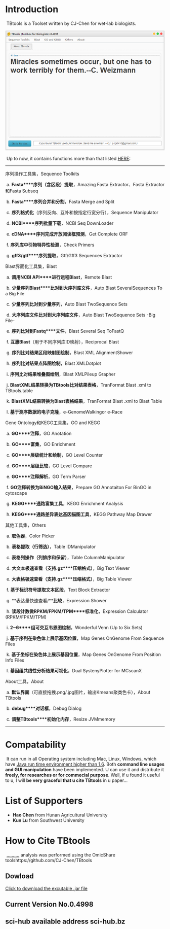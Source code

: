 # Introduction

​	TBtools is a Toolset written by CJ-Chen for wet-lab biologists. 



![TBtools main panel](./img/main.png)



​	Up to now, it contains functions more than that listed <u>HERE</u>:

------

序列操作工具集，Sequence Toolkits

​         a. **Fasta****序列（含区段）提取**，Amazing Fasta Extractor、Fasta Extractor和Fasta Subseq

​         b. **Fasta****序列合并和分割**，Fasta Merge and Split

​         c. **序列格式化**（序列反向、互补和按指定行宽分行），Sequence Manipulator

​         d. **NCBI****序列批量下载**，NCBI Seq DownLoader

​         e. **cDNA****序列完成开放阅读框预测**，Get Complete ORF

​         f. **序列库中引物特异性检测**，Check Primers

​         g. **gff3/gtf****序列提取**，Gtf/Gff3 Sequences Extractor

Blast界面化工具集，Blast

​         a. **调用NCBI API****进行远程Blast**，Remote Blast

​         b. **少量序列Blast****比对到大序列库文件**，Auto Blast SeveralSequences To a Big File

​         c. **少量序列比对到少量序列**，Auto Blast TwoSequence Sets

​         d. **大序列库文件比对到大序列库文件**，Auto Blast TwoSequence Sets -Big File-

​         e. **序列比对到Fastq****文件**，Blast Several Seq ToFastQ

​         f. **互惠Blast**（用于不同序列库ID映射），Reciprocal Blast

​         g. **序列比对结果区段映射图绘制**，Blast XML AlignmentShower

​         h. **序列比对结果点阵图绘制**，Blast XMLDotplot

​         i. **序列比对结果堆叠图绘制**，Blast XMLPileup Grapher

​         j. **BlastXML****结果转换为TBtools****比对结果表格**，TranFormat Blast .xml to TBtools.table

​         k. **BlastXML****结果转换为Blast****表格结果**，TranFormat Blast .xml to Blast Table

​         l. **基于测序数据的电子克隆**，e-GenomeWalkingor e-Race

Gene Ontology和KEGG工具集，GO and KEGG

​         a. **GO****注释**，GO Anotation

​         b. **GO****富集**，GO Enrichment

​         c. **GO****层级统计和绘制**，GO Level Counter

​         d. **GO****层级比较**，GO Level Compare

​         e. **GO****注释解析**，GO Term Parser

​         f. **GO****注释转换为BiNGO****输入结果**，Prepare GO Annotaiton For BinGO in cytoscape

​         g. **KEGG****通路富集工具**，KEGG Enrichment Analysis

​         h. **KEGG****通路差异表达基因描图工具**，KEGG Pathway Map Drawer

其他工具集，Others

​         a. **取色器**，Color Picker

​         b. **表格提取（行筛选）**，Table IDManipulator

​         c. **表格列操作（列排序和保留）**，Table ColumnManipulator

​         d. **大文本极速查看（支持.gz****压缩格式）**，Big Text Viewer

​         e. **大表格极速查看（支持.gz****压缩格式）**，Big Table Viewer

​         f. **基于标识符号提取文本区段**，Text Block Extractor

​         g. **表达量快速查看/****比较**，Expression Shower

​         h. **读段计数做RPKM/FPKM/TPM****标准化**，Expression Calculator (RPKM/FPKM/TPM)

​         i.  **2~6****组可交互韦恩图绘制**，Wonderful Venn (Up to Six Sets)

​         j. **基于序列在染色体上展示基因位置**，Map Genes OnGenome From Sequence Files

​         k. **基于坐标在染色体上展示基因位置**，Map Genes OnGenome From Position Info Files

​         l. **基因组共线性分析结果可视化**，Dual SystenyPlotter for MCscanX

About工具，About

​         a. **默认界面**（可直接拖拽.png/.jpg图片，输出Kmeans聚类色卡），About TBtools

​         b. **debug****对话框**，Debug Dialog

​         c. **调整TBtools****初始化内存**，Resize JVMmemory

-----



# Compatability

​	It can run in all Operating system including Mac, Linux, Windows, which have [Java run time environment higher than 1.6](http://www.oracle.com/technetwork/java/javase/downloads/jre8-downloads-2133155.html).  Both **command line usages and GUI manipulation** have been implemented.  U can use it and distribute it **freely, for researches or for commecial purpose**. 
Well, if u found it useful to u, I will **be very graceful that u cite TBtools** in u paper...    



# List of Supporters

* **Hao Chen** from Hunan Agricultural University  
* **Kun Lu** from Southwest University  



# How to Cite TBtools

​	<u>..........</u> analysis was performed using the OmicShare toolshttps://github.com/CJ-Chen/TBtools    



## Dowload

[Click to download the excutable .jar file](https://github.com/CJ-Chen/TBtools/archive/master.zip)



## Current Version No.0.4998



## sci-hub available address sci-hub.bz